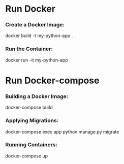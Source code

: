 <H1>Run Docker</H1>
<H3>Create a Docker Image:</H3>
docker build -t my-python-app .
<H3>Run the Container:</H3>
docker run -it my-python-app

<H1>Run Docker-compose</H1>
<H3>Building a Docker Image:</H3>
docker-compose build
<H3>Applying Migrations:</H3>
docker-compose exec app python manage.py migrate
<H3>Running Containers:</H3>
docker-compose up
